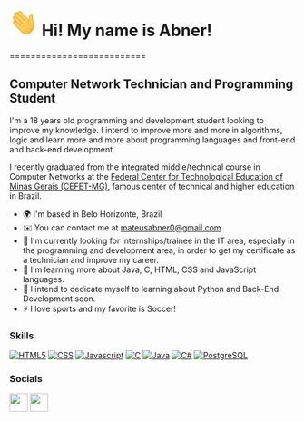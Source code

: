 # <img src="https://raw.githubusercontent.com/parth-27/parth-27/master/Hi.gif" height="50" width="50"> Hi! My name is Abner!
==========================

Computer Network Technician and Programming Student
-----------------------------

I'm a 18 years old programming and development student looking to improve my knowledge. I intend to improve more and more in algorithms, logic and learn more and more about programming languages and front-end and back-end development.

I recently graduated from the integrated middle/technical course in Computer Networks at the [Federal Center for Technological Education of Minas Gerais (CEFET-MG)](https://www.cefetmg.br/), famous center of technical and higher education in Brazil. 

* 🌍  I'm based in Belo Horizonte, Brazil
* ✉️  You can contact me at [mateusabner0@gmail.com](mailto:mateusabner0@gmail.com)
* 🚀 I'm currently looking for internships/trainee in the IT area, especially in the programming and development area, in order to get my certificate as a technician and improve my career.
* 🧠  I'm learning more about Java, C, HTML, CSS and JavaScript languages.
* 🤝  I intend to dedicate myself to learning about Python and Back-End Development soon.
* ⚡  I love sports and my favorite is Soccer!


### Skills

<p align="left">
 <a href="https://developer.mozilla.org/en-US/docs/Glossary/HTML5" target="_blank" rel="noreferrer"><img src="https://raw.githubusercontent.com/danielcranney/readme-generator/main/public/icons/skills/html5-colored.svg" width="36" height="36" alt="HTML5" /></a>
<a href="https://developer.mozilla.org/en-US/docs/Web/CSS" target="_blank" rel="noreferrer"><img src="https://raw.githubusercontent.com/danielcranney/readme-generator/main/public/icons/skills/css3-colored.svg" width="36" height="36" alt="CSS" /></a>
<a href="https://developer.mozilla.org/en-US/docs/Web/JavaScript" target="_blank" rel="noreferrer"><img src="https://raw.githubusercontent.com/danielcranney/readme-generator/main/public/icons/skills/javascript-colored.svg" width="36" height="36" alt="Javascript" /></a>
<a href="https://docs.microsoft.com/en-us/cpp/?view=msvc-170" target="_blank" rel="noreferrer"><img src="https://raw.githubusercontent.com/danielcranney/readme-generator/main/public/icons/skills/c-colored.svg" width="36" height="36" alt="C" /></a>
<a href="https://www.oracle.com/java/" target="_blank" rel="noreferrer"><img src="https://raw.githubusercontent.com/danielcranney/readme-generator/main/public/icons/skills/java-colored.svg" width="36" height="36" alt="Java" /></a>
<a href="https://docs.microsoft.com/en-us/dotnet/?view=msvc-170" target="_blank" rel="noreferrer"><img src="https://raw.githubusercontent.com/danielcranney/readme-generator/main/public/icons/skills/dotnet-colored.svg" width="36" height="36" alt="C#" /></a>
<a href="https://www.postgresql.org/" target="_blank" rel="noreferrer"><img src="https://raw.githubusercontent.com/danielcranney/readme-generator/main/public/icons/skills/postgresql-colored.svg" width="36" height="36" alt="PostgreSQL" /></a>
</p>

### Socials

<p align="left"> <a href="https://www.github.com/abnermateus" target="_blank" rel="noreferrer"><img src="https://raw.githubusercontent.com/danielcranney/readme-generator/main/public/icons/socials/github-dark.svg" width="32" height="32" /></a> <a href="https://www.linkedin.com/in/abnermateus" target="_blank" rel="noreferrer"><img src="https://raw.githubusercontent.com/danielcranney/readme-generator/main/public/icons/socials/linkedin.svg" width="32" height="32" /></a> </p>
